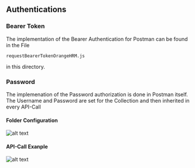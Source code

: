 ## Authentications

### Bearer Token
The implementation of the Bearer Authentication for Postman can be found in the File
```
requestBearerTokenOrangeHRM.js
```
in this directory.

### Password
The implemenation of the Password authorization is done in Postman itself. <br> 
The Username and Password are set for the Collection and then inherited in every API-Call

#### Folder Configuration
![alt text](image-1.png)

#### API-Call Exanple 
![alt text](image-2.png)